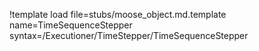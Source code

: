 !template load file=stubs/moose_object.md.template name=TimeSequenceStepper syntax=/Executioner/TimeStepper/TimeSequenceStepper